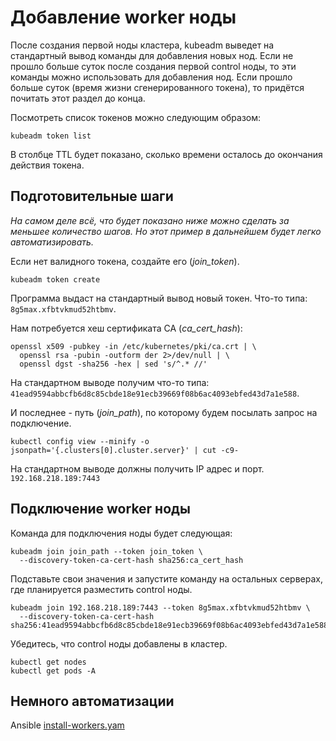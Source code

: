 # Добавление worker ноды

После создания первой ноды кластера, kubeadm выведет на стандартный вывод команды для добавления новых нод.
Если не прошло больше суток после создания первой control ноды, то эти команды можно использовать для добавления нод.
Если прошло больше суток (время жизни сгенерированного токена), то придётся почитать этот раздел до конца.

Посмотреть список токенов можно следующим образом:

```shell
kubeadm token list
```

В столбце TTL будет показано, сколько времени осталось до окончания действия токена.

## Подготовительные шаги

_На самом деле всё, что будет показано ниже можно сделать за меньшее количество шагов. Но этот пример в дальнейшем
будет легко автоматизировать._

Если нет валидного токена, создайте его (_join_token_).

```shell
kubeadm token create
```

Программа выдаст на стандартный вывод новый токен. Что-то типа: `8g5max.xfbtvkmud52htbmv`.

Нам потребуется хеш сертификата CA (_ca_cert_hash_):

```shell
openssl x509 -pubkey -in /etc/kubernetes/pki/ca.crt | \
  openssl rsa -pubin -outform der 2>/dev/null | \
  openssl dgst -sha256 -hex | sed 's/^.* //'
```

На стандартном выводе получим что-то типа: `41ead9594abbcfb6d8c85cbde18e91ecb39669f08b6ac4093ebfed43d7a1e588`.

И последнее - путь (_join_path_), по которому будем посылать запрос на подключение.

```shell
kubectl config view --minify -o jsonpath='{.clusters[0].cluster.server}' | cut -c9-
```

На стандартном выводе должны получить IP адрес и порт. `192.168.218.189:7443`

## Подключение worker ноды

Команда для подключения ноды будет следующая:

```shell
kubeadm join join_path --token join_token \
  --discovery-token-ca-cert-hash sha256:ca_cert_hash 
```

Подставьте свои значения и запустите команду на остальных серверах, где планируется разместить control ноды.

```shell
kubeadm join 192.168.218.189:7443 --token 8g5max.xfbtvkmud52htbmv \
  --discovery-token-ca-cert-hash sha256:41ead9594abbcfb6d8c85cbde18e91ecb39669f08b6ac4093ebfed43d7a1e588 
```

Убедитесь, что control ноды добавлены в кластер.

```shell
kubectl get nodes
kubectl get pods -A
```

## Немного автоматизации

Ansible [install-workers.yam](https://git.mediastage.tv/agavazin/kubernetes-service/-/blob/master/ansible_installation_kubeadm/services/install-workers.yaml)
